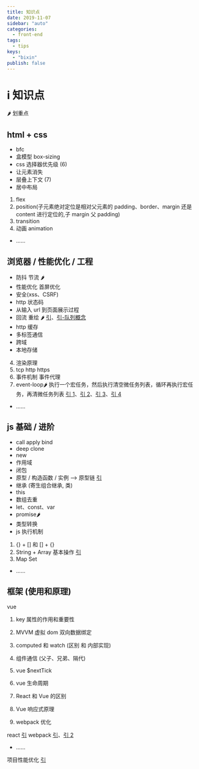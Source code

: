 ```yaml
---
title: 知识点
date: 2019-11-07
sidebar: "auto"
categories:
  - front-end
tags:
  - tips
keys:
  - "bixin"
publish: false
---
```


# i 知识点

🌶 划重点

## html + css

- bfc
- 盒模型 box-sizing
- css 选择器优先级 (6)
- 让元素消失
- 层叠上下文 (7)
- 居中布局

1. flex
2. position(子元素绝对定位是相对父元素的 padding、border、margin 还是 content 进行定位的,子 margin 父 padding)
3. transition
4. 动画 animation

- ......

## 浏览器 / 性能优化 / 工程

- 防抖 节流 🌶
- 性能优化 首屏优化
- 安全(xss、CSRF)
- http 状态码
- 从输入 url 到页面展示过程
- 回流 重绘 🌶 [引](https://juejin.im/post/5c64d15d6fb9a049d37f9c20#heading-42)、[引-队列概念](https://www.jianshu.com/p/c9433cf5fd66)
- http 缓存
- 多标签通信
- 跨域
- 本地存储

4. 渲染原理
6. tcp http https
7. 事件机制 事件代理
8. event-loop🌶 执行一个宏任务，然后执行清空微任务列表，循环再执行宏任务，再清微任务列表 [引 1](https://mp.weixin.qq.com/s/g7ZyyBkD5PKP4j0Hw4eTvw)、[引 2](https://mp.weixin.qq.com/s/mT5XvdMnlw0Qt8EBvgDtYQ)、[引 3](https://juejin.im/post/5d5b4c2df265da03dd3d73e5)、[引 4](https://juejin.im/post/5e01aa0ae51d45583947de9a)

- ......

## js 基础 / 进阶

- call apply bind
- deep clone
- new
- 作用域
- 闭包
- 原型 / 构造函数 / 实例 --> 原型链 [引](https://juejin.im/post/5c64d15d6fb9a049d37f9c20#heading-14)
- 继承 (寄生组合继承, 类)
- this
- 数组去重
- let、const、var
- promise🌶
- 类型转换
- js 执行机制

1. {} + [] 和 [] + {}
2. String + Array 基本操作 [引](https://juejin.im/post/5c64d15d6fb9a049d37f9c20#heading-36)
3. Map Set

- ......

## 框架 (使用和原理)

vue

1. key 属性的作用和重要性
1. MVVM 虚拟 dom 双向数据绑定
1. computed 和 watch (区别 和 内部实现)
1. 组件通信 (父子、兄弟、隔代)

1. vue \$nextTick
1. vue 生命周期
1. React 和 Vue 的区别
1. Vue 响应式原理
1. webpack 优化

react [引](https://juejin.im/post/5c92f499f265da612647b754)
webpack [引](https://juejin.im/post/5cc26dfef265da037b611738#heading-8)、[引 2](https://webpack.wuhaolin.cn/)

- ......

项目性能优化 [引](https://juejin.im/post/5cc26dfef265da037b611738#heading-13)
